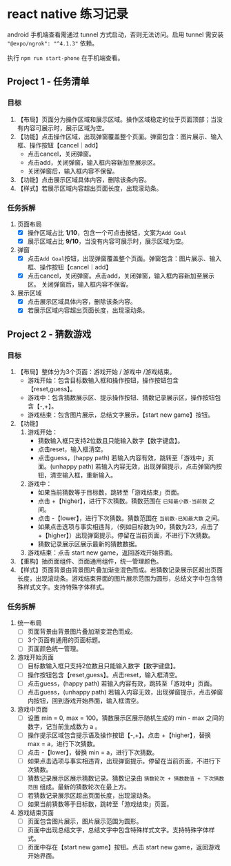 # react native 练习记录

android 手机端查看需通过 tunnel 方式启动，否则无法访问。启用 tunnel 需安装 `"@expo/ngrok": "^4.1.3"` 依赖。

执行 `npm run start-phone` 在手机端查看。

## Project 1 - 任务清单

### 目标
1. 【布局】页面分为操作区域和展示区域。操作区域稳定的位于页面顶部；当没有内容可展示时，展示区域为空。
2. 【功能】点击操作区域，出现弹窗覆盖整个页面。弹窗包含：图片展示、输入框、操作按钮【cancel｜add】
   - 点击cancel，关闭弹窗。
   - 点击add，关闭弹窗，输入框内容新加至展示区。
   - 关闭弹窗后，输入框内容不保留。
3. 【功能】点击展示区域具体内容，删除该条内容。
4. 【样式】若展示区域内容超出页面长度，出现滚动条。

### 任务拆解
1. 页面布局
   - [x] 操作区域占比 **1/10**，包含一个可点击按钮，文案为`Add Goal`
   - [x] 展示区域占比 **9/10**，当没有内容可展示时，展示区域为空。
2. 弹窗
   - [x] 点击`Add Goal`按钮，出现弹窗覆盖整个页面。弹窗包含：图片展示、输入框、操作按钮【cancel｜add】
   - [x] 点击cancel，关闭弹窗。点击add，关闭弹窗，输入框内容新加至展示区。 关闭弹窗后，输入框内容不保留。
3. 展示区域
   - [x] 点击展示区域具体内容，删除该条内容。
   - [x] 若展示区域内容超出页面长度，出现滚动条。

## Project 2 - 猜数游戏

### 目标
1. 【布局】整体分为3个页面：游戏开始 / 游戏中 /游戏结束。
    - 游戏开始：包含目标数输入框和操作按钮，操作按钮包含【reset,guess】。
    - 游戏中：包含猜数展示区、提示操作按钮、猜数记录展示区，操作按钮包含【-,+】。
    - 游戏结束：包含图片展示，总结文字展示，【start new game】按钮。
2. 【功能】
   1. 游戏开始：
        - 猜数输入框只支持2位数且只能输入数字【数字键盘】。
        - 点击reset，输入框清空。
        - 点击guess，(happy path) 若输入内容有效，跳转至「游戏中」页面。(unhappy path) 若输入内容无效，出现弹窗提示，点击弹窗内按钮，清空输入框，重新输入。
   2. 游戏中：
        - 如果当前猜数等于目标数，跳转至「游戏结束」页面。
        - 点击 +【higher】，进行下次猜数。猜数范围在 `已知最小数-当前数` 之间。
        - 点击 -【lower】，进行下次猜数。猜数范围在 `当前数-已知最大数` 之间。
        - 如果点击选项与事实相违背，（例如目标数为90，猜数为23，点击了 +【higher】）出现弹窗提示。停留在当前页面，不进行下次猜数。
        - 猜数记录展示区展示最新的猜数数据。
   3. 游戏结束：点击 start new game，返回游戏开始界面。
3. 【重构】抽页面组件、页面通用组件，统一管理颜色。
4. 【样式】页面背景由背景图片叠加渐变混色而成。若猜数记录展示区超出页面长度，出现滚动条。游戏结束界面的图片展示范围为圆形，总结文字中包含特殊样式文字。支持特殊字体样式。

### 任务拆解
1. 统一布局
   - [ ] 页面背景由背景图片叠加渐变混色而成。 
   - [ ] 3个页面有通用的页面标题。
   - [ ] 页面颜色统一管理。
2. 游戏开始页面
   - [ ] 目标数输入框只支持2位数且只能输入数字【数字键盘】。
   - [ ] 操作按钮包含【reset,guess】。点击reset，输入框清空。
   - [ ] 点击guess，(happy path) 若输入内容有效，跳转至「游戏中」页面。
   - [ ] 点击guess，(unhappy path) 若输入内容无效，出现弹窗提示，点击弹窗内按钮，回到游戏开始界面，输入框清空。
3. 游戏中页面
   - [ ] 设置 min = 0, max = 100。猜数展示区展示随机生成的 min - max 之间的数字，记当前生成数为 a 。
   - [ ] 操作提示区域包含提示语及操作按钮【-,+】。点击 +【higher】，替换 max = a，进行下次猜数。
   - [ ] 点击 -【lower】，替换 min = a，进行下次猜数。
   - [ ] 如果点击选项与事实相违背，出现弹窗提示。停留在当前页面，不进行下次猜数。
   - [ ] 猜数记录展示区展示猜数记录。猜数记录由 `猜数轮次 + 猜数数值 + 下次猜数范围` 组成。最新的猜数轮次在最上方。
   - [ ] 若猜数记录展示区超出页面长度，出现滚动条。
   - [ ] 如果当前猜数等于目标数，跳转至「游戏结束」页面。
4. 游戏结束页面
   - [ ] 页面包含图片展示，图片展示范围为圆形。
   - [ ] 页面中出现总结文字，总结文字中包含特殊样式文字。支持特殊字体样式。
   - [ ] 页面中存在【start new game】按钮。点击 start new game，返回游戏开始界面。